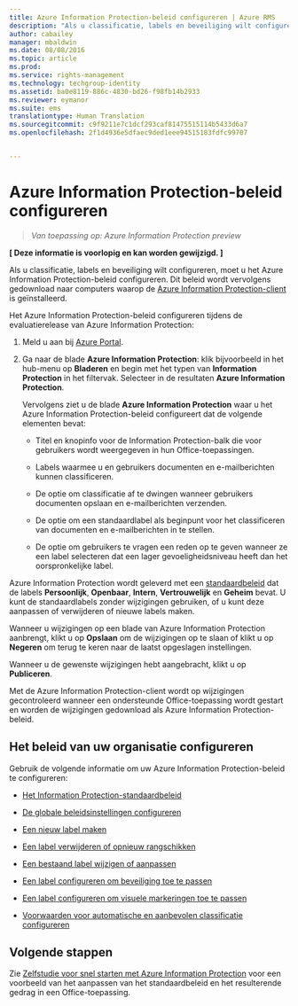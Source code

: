 ```yaml
---
title: Azure Information Protection-beleid configureren | Azure RMS
description: "Als u classificatie, labels en beveiliging wilt configureren, moet u het Azure Information Protection-beleid configureren. Dit beleid wordt vervolgens gedownload naar computers waarop de Azure Information Protection-client is geïnstalleerd."
author: cabailey
manager: mbaldwin
ms.date: 08/08/2016
ms.topic: article
ms.prod: 
ms.service: rights-management
ms.technology: techgroup-identity
ms.assetid: ba0e8119-886c-4830-bd26-f98fb14b2933
ms.reviewer: eymanor
ms.suite: ems
translationtype: Human Translation
ms.sourcegitcommit: c9f9211e7c1dcf293caf81475515114b5433d6a7
ms.openlocfilehash: 2f1d4936e5dfaec9ded1eee94515183fdfc99707


---
```


# Azure Information Protection-beleid configureren

>*Van toepassing op: Azure Information Protection preview*

**[ Deze informatie is voorlopig en kan worden gewijzigd. ]**

Als u classificatie, labels en beveiliging wilt configureren, moet u het Azure Information Protection-beleid configureren. Dit beleid wordt vervolgens gedownload naar computers waarop de [Azure Information Protection-client](https://www.microsoft.com/en-us/download/details.aspx?id=53018) is geïnstalleerd.

Het Azure Information Protection-beleid configureren tijdens de evaluatierelease van Azure Information Protection:

1. Meld u aan bij [Azure Portal](https://portal.azure.com).

2. Ga naar de blade **Azure Information Protection**: klik bijvoorbeeld in het hub-menu op **Bladeren** en begin met het typen van **Information Protection** in het filtervak. Selecteer in de resultaten **Azure Information Protection**. 

    Vervolgens ziet u de blade **Azure Information Protection** waar u het Azure Information Protection-beleid configureert dat de volgende elementen bevat:

    - Titel en knopinfo voor de Information Protection-balk die voor gebruikers wordt weergegeven in hun Office-toepassingen.

    - Labels waarmee u en gebruikers documenten en e-mailberichten kunnen classificeren.

    - De optie om classificatie af te dwingen wanneer gebruikers documenten opslaan en e-mailberichten verzenden.

    - De optie om een standaardlabel als beginpunt voor het classificeren van documenten en e-mailberichten in te stellen.

    - De optie om gebruikers te vragen een reden op te geven wanneer ze een label selecteren dat een lager gevoeligheidsniveau heeft dan het oorspronkelijke label.


Azure Information Protection wordt geleverd met een [standaardbeleid](configure-policy-default.md) dat de labels **Persoonlijk**, **Openbaar**, **Intern**, **Vertrouwelijk** en **Geheim** bevat. U kunt de standaardlabels zonder wijzigingen gebruiken, of u kunt deze aanpassen of verwijderen of nieuwe labels maken.

Wanneer u wijzigingen op een blade van Azure Information Protection aanbrengt, klikt u op **Opslaan** om de wijzigingen op te slaan of klikt u op **Negeren** om terug te keren naar de laatst opgeslagen instellingen. 

Wanneer u de gewenste wijzigingen hebt aangebracht, klikt u op **Publiceren**. 

Met de Azure Information Protection-client wordt op wijzigingen gecontroleerd wanneer een ondersteunde Office-toepassing wordt gestart en worden de wijzigingen gedownload als Azure Information Protection-beleid.

## Het beleid van uw organisatie configureren

Gebruik de volgende informatie om uw Azure Information Protection-beleid te configureren:

- [Het Information Protection-standaardbeleid](configure-policy-default.md)

- [De globale beleidsinstellingen configureren](configure-policy-settings.md)

- [Een nieuw label maken](configure-policy-new-label.md)

- [Een label verwijderen of opnieuw rangschikken](configure-policy-delete-reorder.md)

- [Een bestaand label wijzigen of aanpassen](configure-policy-change-label.md)

- [Een label configureren om beveiliging toe te passen](configure-policy-protection.md)

- [Een label configureren om visuele markeringen toe te passen](configure-policy-markings.md)

- [Voorwaarden voor automatische en aanbevolen classificatie configureren](configure-policy-classification.md)

## Volgende stappen

Zie [Zelfstudie voor snel starten met Azure Information Protection](infoprotect-quick-start-tutorial.md) voor een voorbeeld van het aanpassen van het standaardbeleid en het resulterende gedrag in een Office-toepassing.




<!--HONumber=Aug16_HO4-->


